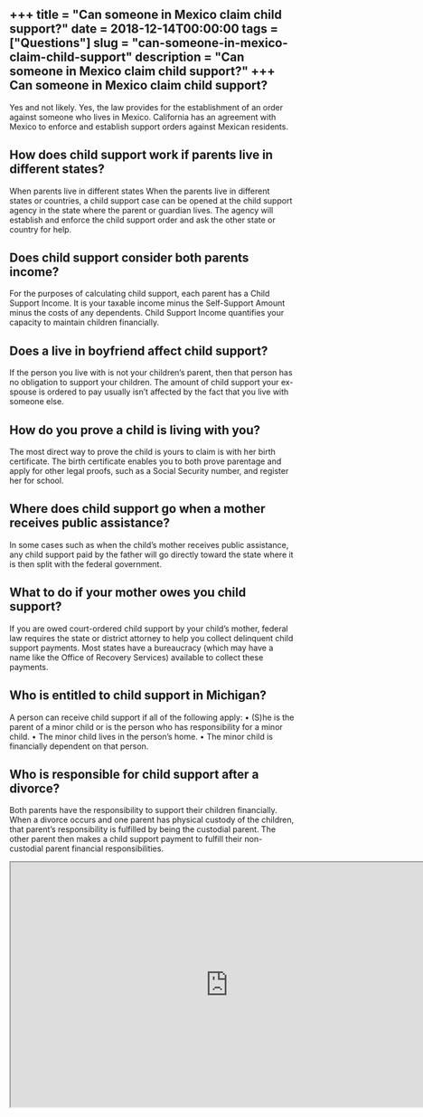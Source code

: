 +++
title = "Can someone in Mexico claim child support?"
date = 2018-12-14T00:00:00
tags = ["Questions"]
slug = "can-someone-in-mexico-claim-child-support"
description = "Can someone in Mexico claim child support?"
+++
Can someone in Mexico claim child support?
------------------------------------------

Yes and not likely. Yes, the law provides for the establishment of an order against someone who lives in Mexico. California has an agreement with Mexico to enforce and establish support orders against Mexican residents.

How does child support work if parents live in different states?
----------------------------------------------------------------

When parents live in different states When the parents live in different states or countries, a child support case can be opened at the child support agency in the state where the parent or guardian lives. The agency will establish and enforce the child support order and ask the other state or country for help.

Does child support consider both parents income?
------------------------------------------------

For the purposes of calculating child support, each parent has a Child Support Income. It is your taxable income minus the Self-Support Amount minus the costs of any dependents. Child Support Income quantifies your capacity to maintain children financially.

Does a live in boyfriend affect child support?
----------------------------------------------

If the person you live with is not your children’s parent, then that person has no obligation to support your children. The amount of child support your ex-spouse is ordered to pay usually isn’t affected by the fact that you live with someone else.

How do you prove a child is living with you?
--------------------------------------------

The most direct way to prove the child is yours to claim is with her birth certificate. The birth certificate enables you to both prove parentage and apply for other legal proofs, such as a Social Security number, and register her for school.

Where does child support go when a mother receives public assistance?
---------------------------------------------------------------------

In some cases such as when the child’s mother receives public assistance, any child support paid by the father will go directly toward the state where it is then split with the federal government.

What to do if your mother owes you child support?
-------------------------------------------------

If you are owed court-ordered child support by your child’s mother, federal law requires the state or district attorney to help you collect delinquent child support payments. Most states have a bureaucracy (which may have a name like the Office of Recovery Services) available to collect these payments.

Who is entitled to child support in Michigan?
---------------------------------------------

A person can receive child support if all of the following apply: • (S)he is the parent of a minor child or is the person who has responsibility for a minor child. • The minor child lives in the person’s home. • The minor child is financially dependent on that person.

Who is responsible for child support after a divorce?
-----------------------------------------------------

Both parents have the responsibility to support their children financially. When a divorce occurs and one parent has physical custody of the children, that parent’s responsibility is fulfilled by being the custodial parent. The other parent then makes a child support payment to fulfill their non-custodial parent financial responsibilities.

<iframe allow="accelerometer; autoplay; clipboard-write; encrypted-media; gyroscope; picture-in-picture" allowfullscreen="" class="__youtube_prefs__  epyt-is-override  no-lazyload" data-no-lazy="1" data-origheight="433" data-origwidth="770" data-skipgform_ajax_framebjll="" height="433" id="_ytid_78320" loading="lazy" src="https://www.youtube.com/embed/_PvT2Ox9Ui4?enablejsapi=1&autoplay=0&cc_load_policy=0&cc_lang_pref=&iv_load_policy=1&loop=0&modestbranding=0&rel=1&fs=1&playsinline=0&autohide=2&theme=dark&color=red&controls=1&" title="YouTube player" width="770"></iframe>